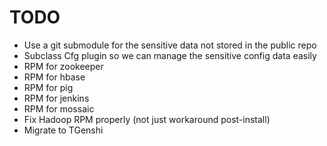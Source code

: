 # TODO

 * Use a git submodule for the sensitive data not stored in the public repo
 * Subclass Cfg plugin so we can manage the sensitive config data easily
 * RPM for zookeeper
 * RPM for hbase
 * RPM for pig
 * RPM for jenkins
 * RPM for mossaic
 * Fix Hadoop RPM properly (not just workaround post-install)
 * Migrate to TGenshi
